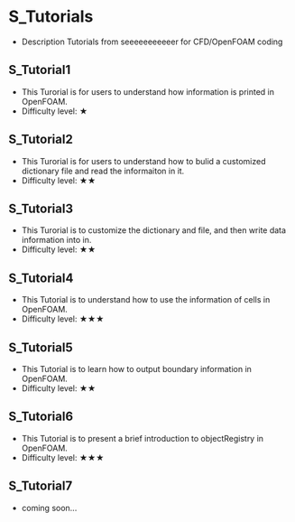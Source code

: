 # S_Tutorials

- Description
Tutorials from seeeeeeeeeeer for CFD/OpenFOAM coding

## S_Tutorial1
  - This Turorial is for users to understand how information is printed in OpenFOAM.
  - Difficulty level: ★

## S_Tutorial2
  - This Turorial is for users to understand how to bulid a customized dictionary file and read the informaiton in it.
  - Difficulty level: ★★

## S_Tutorial3
  - This Turorial is to customize the dictionary and file, and then write data information into in.
  - Difficulty level: ★★

## S_Tutorial4
  - This Tutorial is to understand how to use the information of cells in OpenFOAM.
  - Difficulty level: ★★★

## S_Tutorial5
  - This Tutorial is to learn how to output boundary information in OpenFOAM.
  - Difficulty level: ★★

## S_Tutorial6
  - This Tutorial is to present a brief introduction to objectRegistry in OpenFOAM.
  - Difficulty level: ★★★

## S_Tutorial7
  - coming soon...
